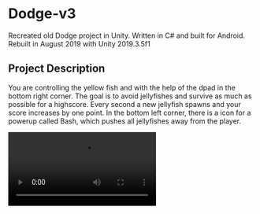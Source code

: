 # Dodge-v3
Recreated old Dodge project in Unity. Written in C# and built for Android. Rebuilt in August 2019 with Unity 2019.3.5f1

## Project Description

You are controlling the yellow fish and with the help of the dpad in the bottom right corner. The goal is to avoid jellyfishes and survive as much as possible for a highscore. Every second a new jellyfish spawns and your score increases by one point. In the bottom left corner, there is a icon for a powerup called Bash, which pushes all jellyfishes away from the player.

![](dodge-unity.mp4)
